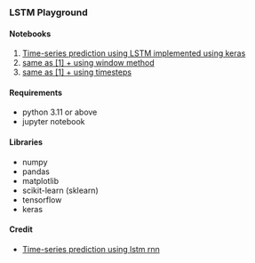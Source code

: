 ### LSTM Playground

#### Notebooks

1. [Time-series prediction using LSTM implemented using keras](./src/LSTM_with_keras.ipynb)
2. [same as [1] + using window method](./src/LSTM_with_keras_window_input.ipynb)
3. [same as [1] + using timesteps](./src/LSTM_with_keras_window_input.ipynb)

#### Requirements

- python 3.11 or above
- jupyter notebook

#### Libraries

- numpy
- pandas
- matplotlib
- scikit-learn (sklearn)
- tensorflow
- keras

#### Credit

- [Time-series prediction using lstm rnn](https://machinelearningmastery.com/time-series-prediction-lstm-recurrent-neural-networks-python-keras/)